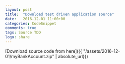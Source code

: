 ```yaml
---
layout: post
title:  "Download test driven application source"
date:   2016-12-01 11:00:00
categories: CodeSnippet
comments: true
tags: Source TDD
logo: share
---
```


[Download source code from here]({{ "/assets/2016-12-01/myBankAccount.zip" | absolute_url}})